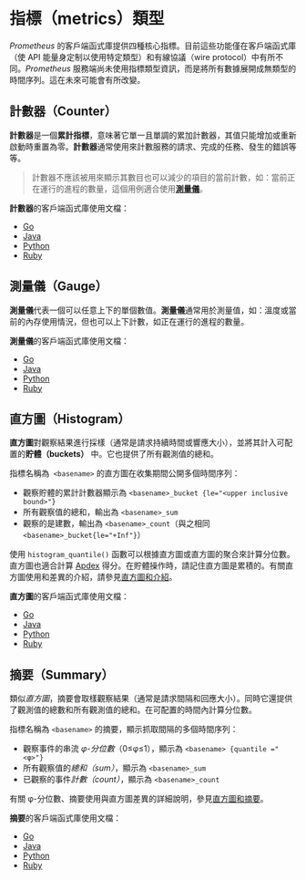 # 指標（metrics）類型

*Prometheus* 的客戶端函式庫提供四種核心指標。目前這些功能僅在客戶端函式庫（使 API 能量身定制以使用特定類型）和有線協議（wire protocol）中有所不同。*Prometheus* 服務端尚未使用指標類型資訊，而是將所有數據展開成無類型的時間序列。這在未來可能會有所改變。

## 計數器（Counter）

**計數器**是一個**累計指標**，意味著它單一且單調的累加計數器，其值只能增加或重新啟動時重置為零。**計數器**通常使用來計數服務的請求、完成的任務、發生的錯誤等等。

> 計數器不應該被用來顯示其數目也可以減少的項目的當前計數，如：當前正在運行的進程的數量，這個用例適合使用[**測量儀**](#測量儀gauge)。

**計數器**的客戶端函式庫使用文檔：
- [Go](https://godoc.org/github.com/prometheus/client_golang/prometheus#Counter)
- [Java](https://github.com/prometheus/client_java#counter)
- [Python](https://github.com/prometheus/client_python#counter)
- [Ruby](https://github.com/prometheus/client_ruby#counter)

## 測量儀（Gauge）

**測量儀**代表一個可以任意上下的單個數值。**測量儀**通常用於測量值，如：溫度或當前的內存使用情況，但也可以上下計數，如正在運行的進程的數量。

**測量儀**的客戶端函式庫使用文檔：
- [Go](https://godoc.org/github.com/prometheus/client_golang/prometheus#Gauge)
- [Java](https://github.com/prometheus/client_java#gauge)
- [Python](https://github.com/prometheus/client_python#gauge)
- [Ruby](https://github.com/prometheus/client_ruby#gauge)

## 直方圖（Histogram）

**直方圖**對觀察結果進行採樣（通常是請求持續時間或響應大小），並將其計入可配置的**貯體（buckets）** 中。它也提供了所有觀測值的總和。

指標名稱為` <basename>` 的直方圖在收集期間公開多個時間序列：
- 觀察貯體的累計計數器顯示為 `<basename>_bucket {le="<upper inclusive bound>"}`
- 所有觀察值的總和，輸出為 `<basename>_sum`
- 觀察的是建數，輸出為 `<basename>_count`（與之相同 `<basename>_bucket{le="+Inf"}`）

使用 `histogram_quantile()` 函數可以根據直方圖或直方圖的聚合來計算分位數。直方圖也適合計算 [Apdex](https://en.wikipedia.org/wiki/Apdex) 得分。在貯體操作時，請記住直方圖是累積的。有關直方圖使用和差異的介紹，請參見[直方圖和介紹](https://prometheus.io/docs/practices/histograms)。

**直方圖**的客戶端函式庫使用文檔：
- [Go](https://godoc.org/github.com/prometheus/client_golang/prometheus#Histogram)
- [Java](https://github.com/prometheus/client_java#histogram)
- [Python](https://github.com/prometheus/client_python#histogram)
- [Ruby](https://github.com/prometheus/client_ruby#histogram)

## 摘要（Summary）

類似*直方圖*，摘要會取樣觀察結果（通常是請求間隔和回應大小）。同時它還提供了觀測值的總數和所有觀測值的總和。在可配置的時間內計算分位數。

指標名稱為 `<basename>` 的摘要，顯示抓取間隔的多個時間序列：

- 觀察事件的串流 *φ-分位數*（0≤φ≤1），顯示為 `<basename> {quantile ="<φ>"}`
- 所有觀察值的*總和（sum）*，顯示為 `<basename>_sum`
- 已觀察的事件*計數（count）*，顯示為 `<basename>_count`

有關 φ-分位數、摘要使用與直方圖差異的詳細說明，參見[直方圖和摘要](https://prometheus.io/docs/practices/histograms)。

**摘要**的客戶端函式庫使用文檔：

- [Go](https://godoc.org/github.com/prometheus/client_golang/prometheus#Summary)
- [Java](https://github.com/prometheus/client_java#summary)
- [Python](https://github.com/prometheus/client_python#summary)
- [Ruby](https://github.com/prometheus/client_ruby#summary)
